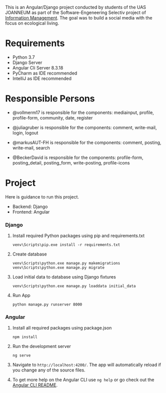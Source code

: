 This is an Angular/Django project conducted by students of the UAS JOANNEUM as part of the Software-Engeneering Selectiv project of [Information Management](https://www.fh-joanneum.at/informationsmanagement/bachelor/). The goal was to build a social media with the focus on ecological living.

# Requirements

*  Python 3.7
* Django Server
* Angular Cli Server 8.3.18
* PyCharm as IDE recommended
* IntelliJ as IDE recommended


# Responsible Persons

* @vollmerm17 is responsible for the components: mediainput, profile, profile-form, community, date, register

* @juliagruber is responsible for the components: comment, write-mail, login, logout


* @markusAUT-FH is responsible for the components: comment, posting, write-mail, search

* @BeckerDavid is responsible for the components: profile-form, posting_detail, posting_form,
write-posting, profile-icons

# Project

Here is guidance to run this project.
* Backend: Django
* Frontend: Angular


### Django

1. Install required Python packages using pip and requirements.txt  

    `venv\Scripts\pip.exe install -r requirements.txt`

2. Create database

      `venv\Scripts\python.exe manage.py makemigrations`
      `venv\Scripts\python.exe manage.py migrate`

3. Load initial data to database using Django fixtures

      `venv\Scripts\python.exe manage.py loaddata initial_data`

4. Run App

      `python manage.py runserver 8000`

### Angular

 1. Install all required packages using package.json

      `npm install`

 2. Run the development server

      `ng serve`

 3.  Navigate to `http://localhost:4200/`. The app will automatically reload if you change any of the source files.

4. To get more help on the Angular CLI use `ng help` or go check out the [Angular CLI README](https://github.com/angular/angular-cli/blob/master/README.md).
